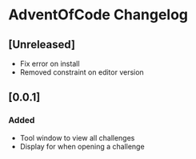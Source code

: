 # AdventOfCode Changelog

## [Unreleased]
- Fix error on install
- Removed constraint on editor version

## [0.0.1]
### Added
- Tool window to view all challenges
- Display for when opening a challenge

